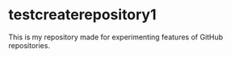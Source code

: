 # testcreaterepository1
This is my repository made for experimenting features of GitHub repositories.
